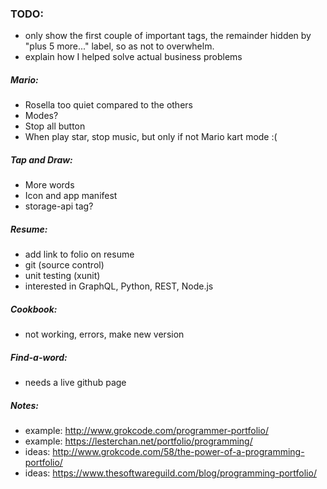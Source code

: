 ### TODO:
- only show the first couple of important tags, the remainder hidden by "plus 5 more..." label, so as not to overwhelm.
- explain how I helped solve actual business problems

##### Mario:
- Rosella too quiet compared to the others
- Modes?
- Stop all button
- When play star, stop music, but only if not Mario kart mode :(

##### Tap and Draw:
- More words
- Icon and app manifest
- storage-api tag?

##### Resume:
- add link to folio on resume
- git (source control)
- unit testing (xunit)
- interested in GraphQL, Python, REST, Node.js

##### Cookbook:
- not working, errors, make new version

##### Find-a-word:
- needs a live github page

##### Notes:
- example: http://www.grokcode.com/programmer-portfolio/
- example: https://lesterchan.net/portfolio/programming/
- ideas: http://www.grokcode.com/58/the-power-of-a-programming-portfolio/
- ideas: https://www.thesoftwareguild.com/blog/programming-portfolio/